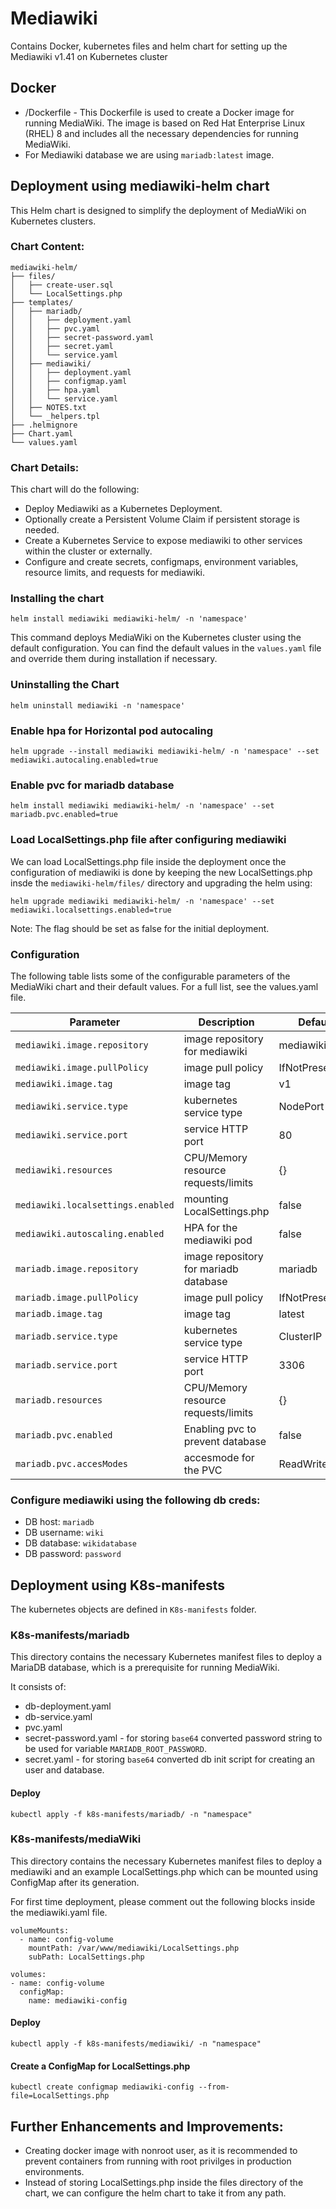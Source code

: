 # Mediawiki
Contains Docker, kubernetes files and helm chart for setting up the Mediawiki v1.41 on Kubernetes cluster

## Docker
- /Dockerfile - This Dockerfile is used to create a Docker image for running MediaWiki. The image is based on Red Hat Enterprise Linux (RHEL) 8 and includes all the necessary dependencies for running MediaWiki.
- For Mediawiki database we are using `mariadb:latest` image.

## Deployment using mediawiki-helm chart
This Helm chart is designed to simplify the deployment of MediaWiki on Kubernetes clusters.

### Chart Content:

```
mediawiki-helm/
├── files/
│   ├── create-user.sql
│   └── LocalSettings.php
├── templates/
│   ├── mariadb/
│   │   ├── deployment.yaml
│   │   ├── pvc.yaml
│   │   ├── secret-password.yaml
│   │   ├── secret.yaml
│   │   └── service.yaml
│   ├── mediawiki/
│   │   ├── deployment.yaml
│   │   ├── configmap.yaml
│   │   ├── hpa.yaml
│   │   └── service.yaml
│   ├── NOTES.txt
│   └── _helpers.tpl
├── .helmignore
├── Chart.yaml
└── values.yaml
```

### Chart Details:
This chart will do the following:
- Deploy Mediawiki as a Kubernetes Deployment.
- Optionally create a Persistent Volume Claim if persistent storage is needed.
- Create a Kubernetes Service to expose mediawiki to other services within the cluster or externally.
- Configure and create secrets, configmaps, environment variables, resource limits, and requests for mediawiki.



### Installing the chart

```
helm install mediawiki mediawiki-helm/ -n 'namespace'
```
This command deploys MediaWiki on the Kubernetes cluster using the default configuration. You can find the default values in the `values.yaml` file and override them during installation if necessary.

### Uninstalling the Chart
```
helm uninstall mediawiki -n 'namespace'
```
### Enable hpa for Horizontal pod autocaling
```
helm upgrade --install mediawiki mediawiki-helm/ -n 'namespace' --set mediawiki.autocaling.enabled=true
```
### Enable pvc for mariadb database
```
helm install mediawiki mediawiki-helm/ -n 'namespace' --set mariadb.pvc.enabled=true
```

### Load LocalSettings.php file after configuring mediawiki
We can load LocalSettings.php file inside the deployment once the configuration of mediawiki is done by keeping the new LocalSettings.php insde the `mediawiki-helm/files/` directory and upgrading the helm using:
```
helm upgrade mediawiki mediawiki-helm/ -n 'namespace' --set mediawiki.localsettings.enabled=true
```
Note: The flag should be set as false for the initial deployment.


### Configuration

The following table lists some of the configurable parameters of the MediaWiki chart and their default values. For a full list, see the values.yaml file.

| Parameter | Description | Default |
| --------- | ----------- | ------- |
| `mediawiki.image.repository` | image repository for mediawiki | mediawiki |
| `mediawiki.image.pullPolicy` | image pull policy | IfNotPresent |
| `mediawiki.image.tag` | image tag | v1 |
| `mediawiki.service.type` | kubernetes service type | NodePort |
| `mediawiki.service.port` | service HTTP port | 80 |
| `mediawiki.resources` | CPU/Memory resource requests/limits  | {} |
| `mediawiki.localsettings.enabled` | mounting LocalSettings.php | false |
| `mediawiki.autoscaling.enabled` | HPA for the mediawiki pod  | false |
| `mariadb.image.repository` | image repository for mariadb database | mariadb |
| `mariadb.image.pullPolicy` | image pull policy | IfNotPresent |
| `mariadb.image.tag` | image tag | latest |
| `mariadb.service.type` | kubernetes service type | ClusterIP |
| `mariadb.service.port` | service HTTP port | 3306 |
| `mariadb.resources` | CPU/Memory resource requests/limits  | {} |
| `mariadb.pvc.enabled` | Enabling pvc to prevent database | false |
| `mariadb.pvc.accesModes` | accesmode for the PVC | ReadWriteOnce |

### Configure mediawiki using the following db creds:
- DB host: `mariadb`
- DB username: `wiki`
- DB database: `wikidatabase`
- DB password: `password`

## Deployment using K8s-manifests
The kubernetes objects are defined in `K8s-manifests` folder.
### K8s-manifests/mariadb 
This directory contains the necessary Kubernetes manifest files to deploy a MariaDB database, which is a prerequisite for running MediaWiki.

It consists of:

- db-deployment.yaml
- db-service.yaml 
- pvc.yaml
- secret-password.yaml - for storing `base64` converted password string to be used for variable `MARIADB_ROOT_PASSWORD`.
- secret.yaml - for storing `base64` converted db init script for creating an user and database.

#### Deploy
```
kubectl apply -f k8s-manifests/mariadb/ -n "namespace"
```
### K8s-manifests/mediaWiki
This directory contains the necessary Kubernetes manifest files to deploy a mediawiki and an example LocalSettings.php which can be mounted using ConfigMap after its generation.

For first time deployment, please comment out the following blocks inside the mediawiki.yaml file.

```
volumeMounts:
  - name: config-volume
    mountPath: /var/www/mediawiki/LocalSettings.php
    subPath: LocalSettings.php
```
```
volumes:
- name: config-volume
  configMap:
    name: mediawiki-config
```
#### Deploy
```
kubectl apply -f k8s-manifests/mediawiki/ -n "namespace"
```

#### Create a ConfigMap for LocalSettings.php
```
kubectl create configmap mediawiki-config --from-file=LocalSettings.php
```


## Further Enhancements and Improvements:
- Creating docker image with nonroot user, as it is recommended to prevent containers from running with root privilges in production environments.
- Instead of storing LocalSettings.php inside the files directory of the chart, we can configure the helm chart to take it from any path.



